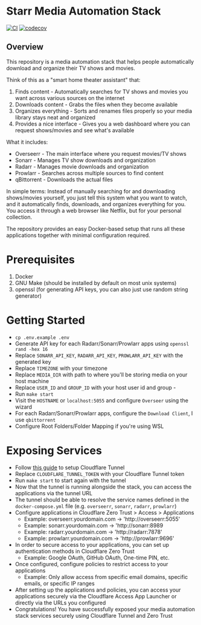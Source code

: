 # Starr Media Automation Stack

[![CI](https://github.com/imranismail/starr/actions/workflows/ci.yml/badge.svg)](https://github.com/imranismail/starr/actions/workflows/ci.yml)
[![codecov](https://codecov.io/gh/imranismail/starr/branch/master/graph/badge.svg)](https://codecov.io/gh/imranismail/starr)

## Overview

This repository is a media automation stack that helps people automatically download and organize their TV shows and movies.

Think of this as a "smart home theater assistant" that:

1. Finds content - Automatically searches for TV shows and movies you want across various sources on the internet
2. Downloads content - Grabs the files when they become available
3. Organizes everything - Sorts and renames files properly so your media library stays neat and organized
4. Provides a nice interface - Gives you a web dashboard where you can request shows/movies and see what's available

What it includes:
- Overseerr - The main interface where you request movies/TV shows
- Sonarr - Manages TV show downloads and organization
- Radarr - Manages movie downloads and organization
- Prowlarr - Searches across multiple sources to find content
- qBittorrent - Downloads the actual files

In simple terms: Instead of manually searching for and downloading shows/movies yourself, you just tell this system what you want to watch, and it automatically finds, downloads, and organizes everything for you. You access it through a web browser like Netflix, but for your personal collection.

The repository provides an easy Docker-based setup that runs all these applications together with minimal configuration required.

# Prerequisites

1. Docker
2. GNU Make (should be installed by default on most unix systems)
3. openssl (for generating API keys, you can also just use random string generator)

# Getting Started

- `cp .env.example .env`
- Generate API key for each Radarr/Sonarr/Prowlarr apps using `openssl rand -hex 16`
- Replace `SONARR_API_KEY`, `RADARR_API_KEY`, `PROWLARR_API_KEY` with the generated key
- Replace `TIMEZONE` with your timezone
- Replace `MEDIA_DIR` with path to where you'll be storing media on your host machine
- Replace `USER_ID` and `GROUP_ID` with your host user id and group -
- Run `make start`
- Visit the `HOSTNAME` or `localhost:5055` and configure `Overseer` using the wizard
- For each Radarr/Sonarr/Prowlarr apps, configure the `Download Client`, I use `qbittorrent`
- Configure Root Folders/Folder Mapping if you're using WSL

# Exposing Services

- Follow [this guide](https://developers.cloudflare.com/cloudflare-one/connections/connect-networks/get-started/create-remote-tunnel/#1-create-a-tunnel) to setup Cloudflare Tunnel
- Replace `CLOUDFLARE_TUNNEL_TOKEN` with your Cloudflare Tunnel token
- Run `make start` to start again with the tunnel
- Now that the tunnel is running alongside the stack, you can access the applications via the tunnel URL
- The tunnel should be able to resolve the service names defined in the `docker-compose.yml` file (e.g. `overseerr`, `sonarr`, `radarr`, `prowlarr`)
- Configure applications in Cloudflare Zero Trust > Access > Applications
    - Example: overseerr.yourdomain.com -> 'http://overseerr:5055'
    - Example: sonarr.yourdomain.com -> 'http://sonarr:8989
    - Example: radarr.yourdomain.com -> 'http://radarr:7878'
    - Example: prowlarr.yourdomain.com -> 'http://prowlarr:9696'
- In order to secure access to your applications, you can set up authentication methods in Cloudflare Zero Trust
    - Example: Google OAuth, GitHub OAuth, One-time PIN, etc.
- Once configured, configure policies to restrict access to your applications
    - Example: Only allow access from specific email domains, specific emails, or specific IP ranges
- After setting up the applications and policies, you can access your applications securely via the Cloudflare Access App Launcher or directly via the URLs you configured
- Congratulations! You have successfully exposed your media automation stack services securely using Cloudflare Tunnel and Zero Trust
